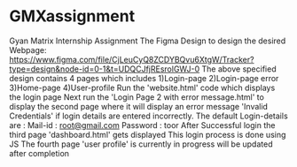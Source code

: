 # GMXassignment
Gyan Matrix Internship Assignment 
The Figma Design to design the desired Webpage:
https://www.figma.com/file/CjLeuCyQ8ZCDYBQvu6XtgW/Tracker?type=design&node-id=0-1&t=UDQCJfjREsrolGWJ-0
The above specified design contains 4 pages which includes 
                    1)Login-page
                    2)Login-page error
                    3)Home-page
                    4)User-profile
Run the 'website.html' code which displays the login page 
Next run the 'Login Page 2 with error message.html' to display the second page where it will display an error message 'Invalid Credentials' if login details are entered incorrectly.
The default Login-details are : 
Mail-id : root@gmail.com
Password : toor
After Successful login the third page 'dashboard.html' gets displayed 
This login process is done using JS
The fourth page 'user profile' is currently in progress will be updated after completion

